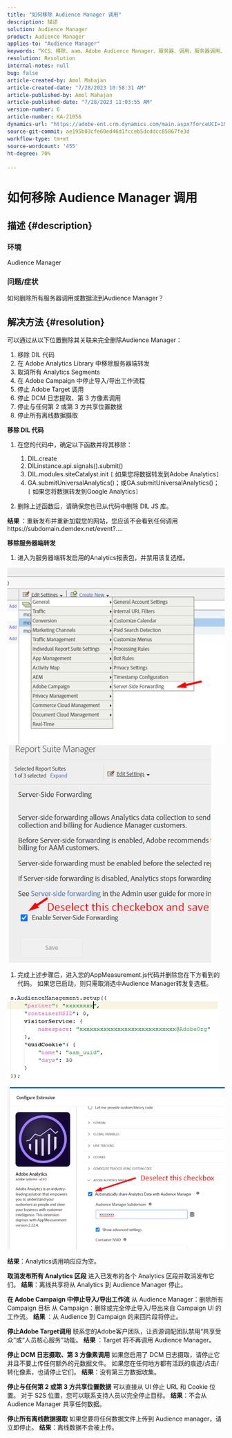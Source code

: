 ```yaml
---
title: "如何移除 Audience Manager 调用"
description: 描述
solution: Audience Manager
product: Audience Manager
applies-to: "Audience Manager"
keywords: “KCS、移除、aam、Adobe Audience Manager、服务器、调用、服务器调用、操作方法”
resolution: Resolution
internal-notes: null
bug: false
article-created-by: Amol Mahajan
article-created-date: "7/28/2023 10:58:31 AM"
article-published-by: Amol Mahajan
article-published-date: "7/28/2023 11:03:55 AM"
version-number: 6
article-number: KA-21056
dynamics-url: "https://adobe-ent.crm.dynamics.com/main.aspx?forceUCI=1&pagetype=entityrecord&etn=knowledgearticle&id=d13804ac-352d-ee11-bdf4-6045bd0067ea"
source-git-commit: ae195b03cfe60ed46d1fcceb5dcddcc85867fe3d
workflow-type: tm+mt
source-wordcount: '455'
ht-degree: 70%

---
```


# 如何移除 Audience Manager 调用

## 描述 {#description}


### 环境

Audience Manager

### 问题/症状

如何删除所有服务器调用或数据流到Audience Manager？


## 解决方法 {#resolution}


可以通过从以下位置删除其关联来完全删除Audience Manager：

1. 移除 DIL 代码
2. 在 Adobe Analytics Library 中移除服务器端转发
3. 取消所有 Analytics Segments
4. 在 Adobe Campaign 中停止导入/导出工作流程
5. 停止 Adobe Target 调用
6. 停止 DCM 日志提取、第 3 方像素调用
7. 停止与任何第 2 或第 3 方共享位置数据
8. 停止所有离线数据摄取




<b>移除 DIL 代码</b>

1. 在您的代码中，确定以下函数并将其移除：

   1. DIL.create
   2. DILinstance.api.signals().submit()
   3. DIL.modules.siteCatalyst.init `[` 如果您将数据转发到Adobe Analytics`]`
   4. GA.submitUniversalAnalytics()；或GA.submitUniversalAnalytics()；  `[` 如果您将数据转发到Google Analytics`]`
2. 删除上述函数后，请确保您也已从代码中删除 DIL JS 库。


<b>结果 </b>：重新发布并重新加载您的网站，您应该不会看到任何调用https://subdomain.demdex.net/event?....



<b>移除服务器端转发</b>

1. 进入为服务器端转发启用的Analytics报表包，并禁用该复选框。


![](assets/8a6b5fd5-676c-ed11-9562-6045bd006239.png) ![](assets/8d6b5fd5-676c-ed11-9562-6045bd006239.png)

1. 完成上述步骤后，进入您的AppMeasurement.js代码并删除您在下方看到的代码。 如果您已启动，则只需取消选中Audience Manager转发复选框。


![](assets/8c6b5fd5-676c-ed11-9562-6045bd006239.png)             ![](assets/8b6b5fd5-676c-ed11-9562-6045bd006239.png)

<b>结果</b>：Analytics调用响应应为空。

<b>取消发布所有 Analytics 区段</b>
进入已发布的各个 Analytics 区段并取消发布它们。
<b>结果</b>：离线共享将从 Analytics 到 Audience Manager 停止。

<b>在 Adobe Campaign 中停止导入/导出工作流</b>
从 Audience Manager：删除所有 Campaign 目标
从 Campaign：删除或完全停止导入/导出来自 Campaign UI 的工作流。
<b>结果 </b>：从 Audience 到 Campaign 的来回片段将停止。

<b>停止Adobe Target调用</b>
联系您的Adobe客户团队，让资源调配团队禁用“共享受众”或“人员核心服务”功能。
<b>结果 </b>：Target 将不再调用 Audience Manager。

<b>停止 DCM 日志摄取、第 3 方像素调用</b>
如果您启用了 DCM 日志摄取，请停止它并且不要上传任何额外的元数据文件。
如果您在任何地方都有活跃的痕迹/点击/转化像素，也请停止它们。
<b>结果</b>：没有第三方数据收集。

<b>停止与任何第 2 或第 3 方共享位置数据</b>
可以直接从 UI 停止 URL 和 Cookie 位置。
对于 S2S 位置，您可以联系支持人员以完全停止目标。
<b>结果</b>：不会从 Audience Manager 共享任何数据。

<b>停止所有离线数据摄取</b>
如果您要将任何数据文件上传到 Audience manager，请立即停止。
<b>结果</b>：离线数据不会被上传。

